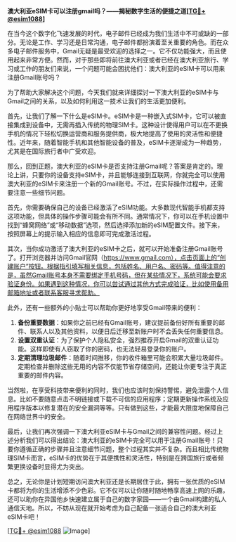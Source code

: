 **澳大利亚eSIM卡可以注册gmail吗？——揭秘数字生活的便捷之道[[TG💪+ @esim1088](https://t.me/s/esim1088)]**

在当今这个数字化飞速发展的时代，电子邮件已经成为我们生活中不可或缺的一部分。无论是工作、学习还是日常沟通，电子邮件都扮演着至关重要的角色。而在众多电子邮件服务中，Gmail无疑是最受欢迎的选择之一。它不仅功能强大，而且使用起来非常方便。然而，对于那些即将前往澳大利亚或者已经在澳大利亚旅行、学习或工作的朋友们来说，一个问题可能会困扰他们：澳大利亚的eSIM卡可以用来注册Gmail账号吗？

为了帮助大家解决这个问题，今天我们就来详细探讨一下澳大利亚的eSIM卡与Gmail之间的关系，以及如何利用这一技术让我们的生活更加便利。

首先，让我们了解一下什么是eSIM卡。eSIM卡是一种嵌入式SIM卡，它可以被直接集成到设备中，无需再插入传统的物理SIM卡。这种设计使得用户可以在不更换手机的情况下轻松切换运营商和服务提供商，极大地提高了使用的灵活性和便捷性。近年来，随着智能手机和其他智能设备的普及，eSIM卡逐渐成为一种趋势，尤其是在国际旅行者中广受欢迎。

那么，回到正题，澳大利亚的eSIM卡是否支持注册Gmail呢？答案是肯定的。理论上讲，只要你的设备支持eSIM卡，并且能够连接到互联网，你就完全可以使用澳大利亚的eSIM卡来注册一个新的Gmail账号。不过，在实际操作过程中，还需要注意一些细节问题。

首先，你需要确保自己的设备已经激活了eSIM功能。大多数现代智能手机都支持这项功能，但具体的操作步骤可能会有所不同。通常情况下，你可以在手机设置中找到“蜂窝网络”或“移动数据”选项，然后选择添加新的eSIM配置文件。接下来，按照屏幕上的提示输入相应的信息即可完成激活过程。

其次，当你成功激活了澳大利亚的eSIM卡之后，就可以开始准备注册Gmail账号了。打开浏览器并访问Gmail官网（https://www.gmail.com），点击页面上的“创建账户”按钮。根据指引填写相关信息，包括姓名、用户名、密码等。值得注意的是，虽然Gmail账号本身不需要绑定手机号码，但在某些情况下，系统可能会要求验证身份。如果遇到这种情况，你可以尝试通过其他方式完成验证，比如使用备用邮箱地址或者联系客服寻求帮助。

此外，还有一些额外的小贴士可以帮助你更好地享受Gmail带来的便利：

1. **备份重要数据**：如果你之前已经有Gmail账号，建议提前备份好所有重要的邮件、联系人以及其他资料，以便日后迁移至新账户时不会丢失任何重要信息。
2. **设置双重认证**：为了保护个人隐私安全，强烈推荐开启Gmail的双重认证功能。这样即使有人窃取了你的密码，也无法轻易登录你的账户。
3. **定期清理垃圾邮件**：随着时间推移，你的收件箱里可能会积累大量垃圾邮件。定期检查并删除这些无用的内容不仅能节省存储空间，还能让你更专注于真正重要的邮件内容。

当然啦，在享受科技带来便利的同时，我们也应该时刻保持警惕，避免泄露个人信息。比如不要随意点击不明链接或下载不可信的应用程序；定期更新操作系统及应用程序版本以修复潜在的安全漏洞等等。只有做到这些，才能最大限度地保障自己在网络世界中的安全。

最后，让我们再次强调一下澳大利亚eSIM卡与Gmail之间的兼容性问题。经过上述分析我们可以得出结论：澳大利亚的eSIM卡完全可以用于注册Gmail账号！只要你遵循正确的步骤并且注意细节问题，整个过程其实并不复杂。而且相比传统物理SIM卡而言，eSIM卡的优势在于其便携性和灵活性，特别是在跨国旅行或者频繁更换设备时显得尤为突出。

总之，无论你是计划短期访问澳大利亚还是长期居住于此，拥有一张优质的eSIM卡都将为你的生活增添不少色彩。它不仅可以让你随时随地畅享高速上网的乐趣，还可以助你在异国他乡快速建立属于自己的数字家园——一个由Gmail构建的私人通信天地。所以，不妨从现在就开始考虑为自己配备一张适合自己的澳大利亚eSIM卡吧！

[[TG💪+ @esim1088](https://t.me/s/esim1088) ![Image](https://i.postimg.cc/4NQfJmqS/Snipaste-2025-05-13-00-14-12.png)]